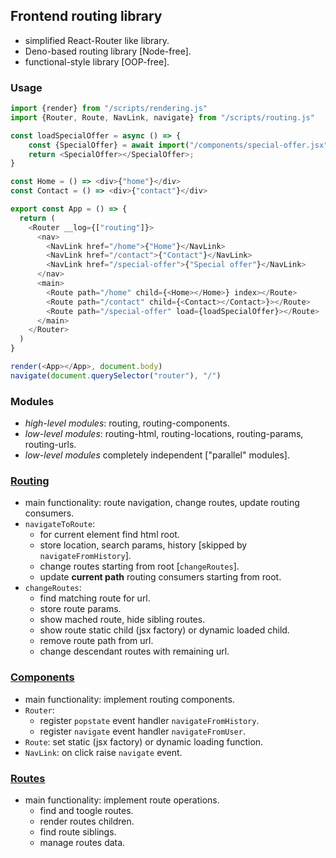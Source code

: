 ## Frontend routing library
- simplified React-Router like library.
- Deno-based routing library [Node-free].
- functional-style library [OOP-free].

### Usage
```javascript
import {render} from "/scripts/rendering.js"
import {Router, Route, NavLink, navigate} from "/scripts/routing.js"

const loadSpecialOffer = async () => {
    const {SpecialOffer} = await import("/components/special-offer.jsx");
    return <SpecialOffer></SpecialOffer>;
}

const Home = () => <div>{"home"}</div>
const Contact = () => <div>{"contact"}</div>

export const App = () => {
  return (
    <Router __log={["routing"]}>
      <nav>
        <NavLink href="/home">{"Home"}</NavLink>
        <NavLink href="/contact">{"Contact"}</NavLink>
        <NavLink href="/special-offer">{"Special offer"}</NavLink>
      </nav>
      <main>
        <Route path="/home" child={<Home></Home>} index></Route>
        <Route path="/contact" child={<Contact></Contact>}></Route>
        <Route path="/special-offer" load={loadSpecialOffer}></Route>
      </main>
    </Router>
  )
}

render(<App></App>, document.body)
navigate(document.querySelector("router"), "/")
```

### Modules
- *high-level modules*: routing, routing-components.
- *low-level modules*: routing-html, routing-locations, routing-params, routing-urls.
- *low-level modules* completely independent ["parallel" modules].

### [Routing](./routing/)
- main functionality: route navigation, change routes, update routing consumers.
- `navigateToRoute`:
  - for current element find html root.
  - store location, search params, history [skipped by `navigateFromHistory`].
  - change routes starting from root [`changeRoutes`].
  - update **current path** routing consumers starting from root.
- `changeRoutes`:
  - find matching route for url.
  - store route params.
  - show mached route, hide sibling routes.
  - show route static child (jsx factory) or dynamic loaded child.
  - remove route path from url.
  - change descendant routes with remaining url.

### [Components](./routing-components/)
- main functionality: implement routing components.
- `Router`:
  - register `popstate` event handler `navigateFromHistory`.
  - register `navigate` event handler `navigateFromUser`.
- `Route`: set static (jsx factory) or dynamic loading function.
- `NavLink`: on click raise `navigate` event.

### [Routes](./routing-routes/)
- main functionality: implement route operations.
  - find and toogle routes.
  - render routes children.
  - find route siblings.
  - manage routes data.

